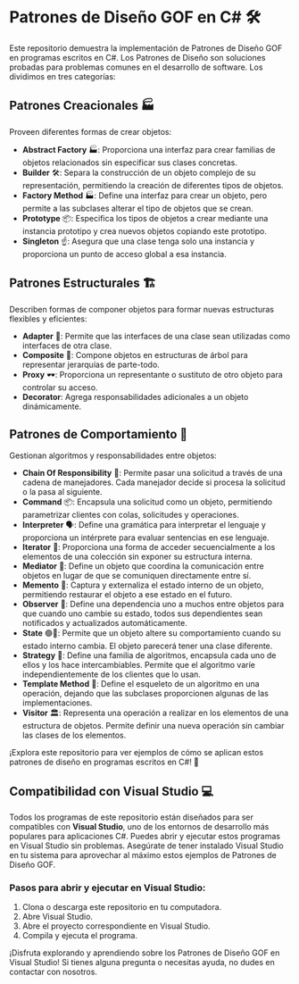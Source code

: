 # Patrones de Diseño GOF en C# 🛠️

Este repositorio demuestra la implementación de Patrones de Diseño GOF en programas escritos en C#. Los Patrones de Diseño son soluciones probadas para problemas comunes en el desarrollo de software. Los dividimos en tres categorías:

## Patrones Creacionales 🏭

Proveen diferentes formas de crear objetos:

- **Abstract Factory** 🏭: Proporciona una interfaz para crear familias de objetos relacionados sin especificar sus clases concretas.
- **Builder** 🛠️: Separa la construcción de un objeto complejo de su representación, permitiendo la creación de diferentes tipos de objetos.
- **Factory Method** 🏭: Define una interfaz para crear un objeto, pero permite a las subclases alterar el tipo de objetos que se crean.
- **Prototype** 📦: Especifica los tipos de objetos a crear mediante una instancia prototipo y crea nuevos objetos copiando este prototipo.
- **Singleton** ☝️: Asegura que una clase tenga solo una instancia y proporciona un punto de acceso global a esa instancia.

## Patrones Estructurales 🏗️

Describen formas de componer objetos para formar nuevas estructuras flexibles y eficientes:

- **Adapter** 🔄: Permite que las interfaces de una clase sean utilizadas como interfaces de otra clase.
- **Composite** 🌲: Compone objetos en estructuras de árbol para representar jerarquías de parte-todo.
- **Proxy** 🕶️: Proporciona un representante o sustituto de otro objeto para controlar su acceso.
- **Decorator**: Agrega responsabilidades adicionales a un objeto dinámicamente.

## Patrones de Comportamiento 🏃

Gestionan algoritmos y responsabilidades entre objetos:

- **Chain Of Responsibility** 📜: Permite pasar una solicitud a través de una cadena de manejadores. Cada manejador decide si procesa la solicitud o la pasa al siguiente.
- **Command** 📦: Encapsula una solicitud como un objeto, permitiendo parametrizar clientes con colas, solicitudes y operaciones.
- **Interpreter** 🗣️: Define una gramática para interpretar el lenguaje y proporciona un intérprete para evaluar sentencias en ese lenguaje.
- **Iterator** 🔂: Proporciona una forma de acceder secuencialmente a los elementos de una colección sin exponer su estructura interna.
- **Mediator** 🤝: Define un objeto que coordina la comunicación entre objetos en lugar de que se comuniquen directamente entre sí.
- **Memento** 📜: Captura y externaliza el estado interno de un objeto, permitiendo restaurar el objeto a ese estado en el futuro.
- **Observer** 👀: Define una dependencia uno a muchos entre objetos para que cuando uno cambie su estado, todos sus dependientes sean notificados y actualizados automáticamente.
- **State** 🟢🔴: Permite que un objeto altere su comportamiento cuando su estado interno cambia. El objeto parecerá tener una clase diferente.
- **Strategy** 🎯: Define una familia de algoritmos, encapsula cada uno de ellos y los hace intercambiables. Permite que el algoritmo varíe independientemente de los clientes que lo usan.
- **Template Method** 📑: Define el esqueleto de un algoritmo en una operación, dejando que las subclases proporcionen algunas de las implementaciones.
- **Visitor** 🏛️: Representa una operación a realizar en los elementos de una estructura de objetos. Permite definir una nueva operación sin cambiar las clases de los elementos.

¡Explora este repositorio para ver ejemplos de cómo se aplican estos patrones de diseño en programas escritos en C#! 🚀

## Compatibilidad con Visual Studio 💻

Todos los programas de este repositorio están diseñados para ser compatibles con **Visual Studio**, uno de los entornos de desarrollo más populares para aplicaciones C#. Puedes abrir y ejecutar estos programas en Visual Studio sin problemas. Asegúrate de tener instalado Visual Studio en tu sistema para aprovechar al máximo estos ejemplos de Patrones de Diseño GOF.

### Pasos para abrir y ejecutar en Visual Studio:

1. Clona o descarga este repositorio en tu computadora.
2. Abre Visual Studio.
3. Abre el proyecto correspondiente en Visual Studio.
4. Compila y ejecuta el programa.

¡Disfruta explorando y aprendiendo sobre los Patrones de Diseño GOF en Visual Studio! Si tienes alguna pregunta o necesitas ayuda, no dudes en contactar con nosotros.
